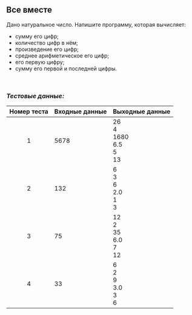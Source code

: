 ## Все вместе

Дано натуральное число. Напишите программу, которая вычисляет:

- сумму его цифр;
- количество цифр в нём;
- произведение его цифр;
- среднее арифметическое его цифр;
- его первую цифру;
- сумму его первой и последней цифры.

<br>

### *Тестовые данные:*

| Номер теста | Входные данные | Выходные данные                   |
|:-----------:|----------------|-----------------------------------|
|      1      | 5678           | 26<br>4<br>1680<br>6.5<br>5<br>13 |
|      2      | 132            | 6<br>3<br>6<br>2.0<br>1<br>3      |
|      3      | 75             | 12<br>2<br>35<br>6.0<br>7<br>12   |
|      4      | 33             | 6<br>2<br>9<br>3.0<br>3<br>6      |